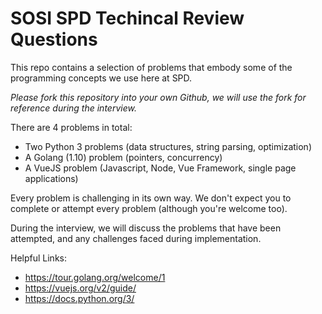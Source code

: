# SOSI SPD Techincal Review Questions

This repo contains a selection of problems that embody some of the programming concepts we use here at SPD.

*Please fork this repository into your own Github, we will use the fork for reference during the interview.*

There are 4 problems in total:

- Two Python 3 problems (data structures, string parsing, optimization)
- A Golang (1.10) problem (pointers, concurrency)
- A VueJS problem (Javascript, Node, Vue Framework, single page applications)

Every problem is challenging in its own way. We don't expect you to complete or attempt every problem (although you're welcome too).

During the interview, we will discuss the problems that have been attempted, and any challenges faced during implementation.

Helpful Links:  
- https://tour.golang.org/welcome/1
- https://vuejs.org/v2/guide/
- https://docs.python.org/3/